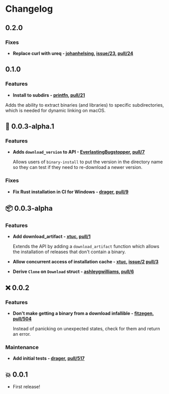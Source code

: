 # Changelog

## 0.2.0

### Fixes

  - **Replace curl with ureq - [johanhelsing], [issue/23], [pull/24]**

  [johanhelsing]: https://github.com/johanhelsing
  [issue/23]:  https://github.com/rustwasm/binary-install/issue/23
  [pull/24]: https://github.com/rustwasm/binary-install/pull/24

## 0.1.0

### Features

  - **Install to subdirs - [printfn], [pull/21]**

  Adds the ability to extract binaries (and libraries) to specific subdirectories, which is needed for dynamic linking on macOS.
 
  [printfn]: https://github.com/printfn
  [pull/21]: https://github.com/rustwasm/binary-install/pull/21

## 🎸  0.0.3-alpha.1

### Features

  - **Adds `download_version` to API - [EverlastingBugstopper], [pull/7]**

    Allows users of `binary-install` to put the version in the directory name so they can test if they need to re-download a newer version.

    [EverlastingBugstopper]: https://github.com/EverlastingBugstopper
    [pull/7]: https://github.com/rustwasm/binary-install/pull/7

### Fixes

  - **Fix Rust installation in CI for Windows - [drager], [pull/9]**

    [drager]: https://github.com/drager
    [pull/9]: https://github.com/rustwasm/binary-install/pull/9

## 📦  0.0.3-alpha

### Features

  - **Add download_artifact - [xtuc], [pull/1]**

    Extends the API by adding a `download_artifact` function which allows the installation of releases that don't contain a binary.

    [xtuc]: https://github.com/xtuc
    [pull/1]: https://github.com/rustwasm/binary-install/pull/1

  - **Allow concurrent access of installation cache - [xtuc], [issue/2] [pull/3]**

    [xtuc]: https://github.com/xtuc
    [pull/3]: https://github.com/rustwasm/binary-install/pull/3
    [issue/2]: https://github.com/rustwasm/binary-install/issues/2

  - **Derive `Clone` on `Download` struct - [ashleygwilliams], [pull/6]**

    [ashleygwilliams]: https://github.com/ashleygwilliams
    [pull/6]: https://github.com/rustwasm/binary-install/pull/6

## ❌  0.0.2

### Features

  - **Don't make getting a binary from a download infallible - [fitzegen], [pull/504]**

    Instead of panicking on unexpected states, check for them and return an error.

    [fitzegen]: https://github.com/fitzegen
    [pull/504]: https://github.com/rustwasm/wasm-pack/pull/504

### Maintenance

  - **Add initial tests - [drager], [pull/517]**

    [drager]: https://github.com/drager
    [pull/517]: https://github.com/rustwasm/wasm-pack/pull/517


## 💥  0.0.1

- First release!
